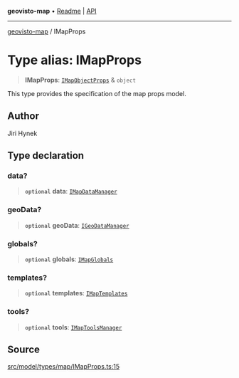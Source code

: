 **geovisto-map** • [Readme](../README.md) \| [API](../globals.md)

***

[geovisto-map](../README.md) / IMapProps

# Type alias: IMapProps

> **IMapProps**: [`IMapObjectProps`](IMapObjectProps.md) & `object`

This type provides the specification of the map props model.

## Author

Jiri Hynek

## Type declaration

### data?

> **`optional`** **data**: [`IMapDataManager`](../interfaces/IMapDataManager.md)

### geoData?

> **`optional`** **geoData**: [`IGeoDataManager`](IGeoDataManager.md)

### globals?

> **`optional`** **globals**: [`IMapGlobals`](../interfaces/IMapGlobals.md)

### templates?

> **`optional`** **templates**: [`IMapTemplates`](../interfaces/IMapTemplates.md)

### tools?

> **`optional`** **tools**: [`IMapToolsManager`](../interfaces/IMapToolsManager.md)

## Source

[src/model/types/map/IMapProps.ts:15](https://github.com/geovisto/geovisto-map/blob/e22d774889dbc28cc1ec62933ecf6bab6690f172/src/model/types/map/IMapProps.ts#L15)
